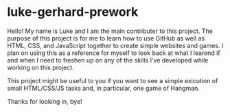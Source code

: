# luke-gerhard-prework

Hello! My name is Luke and I am the main contributer to this project. The purpose of this project is for me to learn how to use GitHub as well as HTML, CSS, and JavaScript together to create simple websites and games. I plan on using this as a reference for myself to look back at what I learend if and when I need to freshen up on any of the skills I've developed while working on this project.

This project might be useful to you if you want to see a simple exicution of small HTML/CSS/JS tasks and, in particular, one game of Hangman.

Thanks for looking in, bye!
